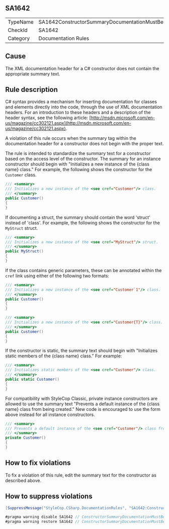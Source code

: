 ## SA1642

<table>
<tr>
  <td>TypeName</td>
  <td>SA1642ConstructorSummaryDocumentationMustBeginWithStandardText</td>
</tr>
<tr>
  <td>CheckId</td>
  <td>SA1642</td>
</tr>
<tr>
  <td>Category</td>
  <td>Documentation Rules</td>
</tr>
</table>

## Cause

The XML documentation header for a C# constructor does not contain the appropriate summary text.

## Rule description

C# syntax provides a mechanism for inserting documentation for classes and elements directly into the code, through the
use of XML documentation headers. For an introduction to these headers and a description of the header syntax, see the
following article: [http://msdn.microsoft.com/en-us/magazine/cc302121.aspx](http://msdn.microsoft.com/en-us/magazine/cc302121.aspx).

A violation of this rule occurs when the summary tag within the documentation header for a constructor does not begin
with the proper text.

The rule is intended to standardize the summary text for a constructor based on the access level of the constructor. The
summary for an instance constructor should begin with "Initializes a new instance of the {class name} class." For example,
the following shows the constructor for the `Customer` class.

```csharp
/// <summary>
/// Initializes a new instance of the <see cref="Customer"/> class.
/// </summary>
public Customer()
{
}
```

If documenting a struct, the summary should contain the word 'struct' instead of 'class'. For example, the following shows the constructor for the `MyStruct` struct.

```csharp
/// <summary>
/// Initializes a new instance of the <see cref="MyStruct"/> struct.
/// </summary>
public MyStruct()
{
}
```

If the class contains generic parameters, these can be annotated within the `cref` link using either of the following
two formats:

```csharp
/// <summary>
/// Initializes a new instance of the <see cref="Customer`1"/> class.
/// </summary>
public Customer()
{
}

/// <summary>
/// Initializes a new instance of the <see cref="Customer{T}"/> class.
/// </summary>
public Customer()
{
}
```

If the constructor is static, the summary text should begin with "Initializes static members of the {class name} class."
For example:

```csharp
/// <summary>
/// Initializes static members of the <see cref="Customer"/> class.
/// </summary>
public static Customer()
{
}
```

For compatibility with StyleCop Classic, private instance constructors are allowed to use the summary text "Prevents a
default instance of the {class name} class from being created." New code is encouraged to use the form above instead for
all instance constructors.

```csharp
/// <summary>
/// Prevents a default instance of the <see cref="Customer"/> class from being created.
/// </summary>
private Customer()
{
}
```

## How to fix violations

To fix a violation of this rule, edit the summary text for the constructor as described above.

## How to suppress violations

```csharp
[SuppressMessage("StyleCop.CSharp.DocumentationRules", "SA1642:ConstructorSummaryDocumentationMustBeginWithStandardText", Justification = "Reviewed.")]
```

```csharp
#pragma warning disable SA1642 // ConstructorSummaryDocumentationMustBeginWithStandardText
#pragma warning restore SA1642 // ConstructorSummaryDocumentationMustBeginWithStandardText
```
